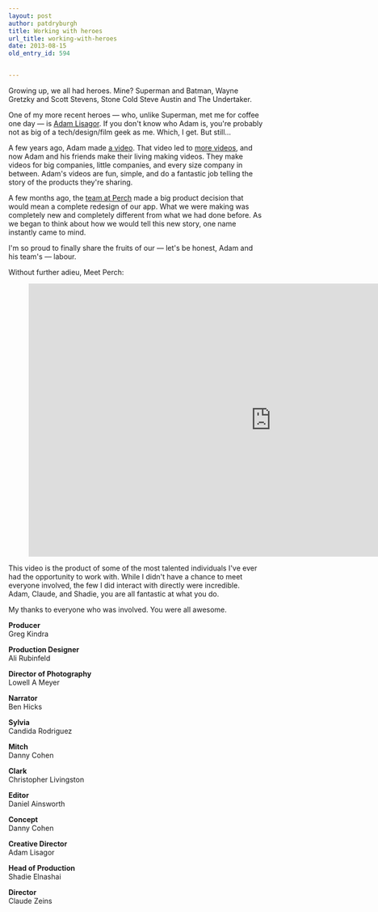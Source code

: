 ```yaml
---
layout: post
author: patdryburgh
title: Working with heroes
url_title: working-with-heroes
date: 2013-08-15
old_entry_id: 594


---
```


Growing up, we all had heroes. Mine? Superman and Batman, Wayne Gretzky and Scott Stevens, Stone Cold Steve Austin and The Undertaker.

One of my more recent heroes — who, unlike Superman, met me for coffee one day — is [Adam Lisagor][1]. If you don't know who Adam is, you're probably not as big of a tech/design/film geek as me. Which, I get. But still…

A few years ago, Adam made [a video][2]. That video led to [more videos][3], and now Adam and his friends make their living making videos. They make videos for big companies, little companies, and every size company in between. Adam's videos are fun, simple, and do a fantastic job telling the story of the products they're sharing.

A few months ago, the [team at Perch][4] made a big product decision that would mean a complete redesign of our app. What we were making was completely new and completely different from what we had done before. As we began to think about how we would tell this new story, one name instantly came to mind.

I'm so proud to finally share the fruits of our — let's be honest, Adam and his team's — labour. 

Without further adieu, Meet Perch:

<figure class="video">
<iframe src="http://player.vimeo.com/video/71929407?title=0&amp;byline=0&amp;portrait=0&amp;color=00A7D6" width="960" height="540" frameborder="0" webkitAllowFullScreen mozallowfullscreen allowFullScreen></iframe>
</figure>

This video is the product of some of the most talented individuals I've ever had the opportunity to work with. While I didn't have a chance to meet everyone involved, the few I did interact with directly were incredible. Adam, Claude, and Shadie, you are all fantastic at what you do.

My thanks to everyone who was involved. You were all awesome.

<p><strong>Producer</strong><br /> Greg Kindra</p>
<p><strong>Production Designer</strong><br /> Ali Rubinfeld</p>
<p><strong>Director of Photography</strong><br /> Lowell A Meyer</p>
<p><strong>Narrator</strong><br /> Ben Hicks</p>
<p><strong>Sylvia</strong><br /> Candida Rodriguez</p>
<p><strong>Mitch</strong><br /> Danny Cohen</p>
<p><strong>Clark</strong><br /> Christopher Livingston</p>
<p><strong>Editor</strong><br /> Daniel Ainsworth</p>
<p><strong>Concept</strong><br /> Danny Cohen</p>
<p><strong>Creative Director</strong><br /> Adam Lisagor</p>
<p><strong>Head of Production</strong><br /> Shadie Elnashai</p>
<p><strong>Director</strong><br /> Claude Zeins</p>


[1]: http://lonelysandwich.com
[2]: http://birdhouseapp.com
[3]: http://sandwichvideo.com
[4]: http://perch.co